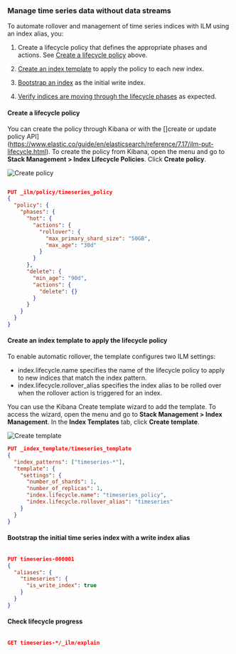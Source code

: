 ### Manage time series data without data streams

To automate rollover and management of time series indices with ILM using an index alias, you:

1. Create a lifecycle policy that defines the appropriate phases and actions. See [Create a lifecycle policy](https://www.elastic.co/guide/en/elasticsearch/reference/7.17/getting-started-index-lifecycle-management.html#ilm-gs-create-policy) above.

2. [Create an index template](https://www.elastic.co/guide/en/elasticsearch/reference/7.17/getting-started-index-lifecycle-management.html#ilm-gs-alias-apply-policy) to apply the policy to each new index.

3. [Bootstrap an index](https://www.elastic.co/guide/en/elasticsearch/reference/7.17/getting-started-index-lifecycle-management.html#ilm-gs-alias-bootstrap) as the initial write index.

4. [Verify indices are moving through the lifecycle phases](https://www.elastic.co/guide/en/elasticsearch/reference/7.17/getting-started-index-lifecycle-management.html#ilm-gs-alias-check-progress) as expected.

#### Create a lifecycle policy

You can create the policy through Kibana or with the []create or update policy API](https://www.elastic.co/guide/en/elasticsearch/reference/7.17/ilm-put-lifecycle.html). 
To create the policy from Kibana, open the menu and go to **Stack Management > Index Lifecycle Policies**. Click **Create policy**.

![Create policy](create-policy.png)

```json

PUT _ilm/policy/timeseries_policy
{
  "policy": {
    "phases": {
      "hot": {                                
        "actions": {
          "rollover": {
            "max_primary_shard_size": "50GB", 
            "max_age": "30d"
          }
        }
      },
      "delete": {
        "min_age": "90d",                     
        "actions": {
          "delete": {}                        
        }
      }
    }
  }
}

```

#### Create an index template to apply the lifecycle policy

To enable automatic rollover, the template configures two ILM settings:

- index.lifecycle.name specifies the name of the lifecycle policy to apply to new indices that match the index pattern.
- index.lifecycle.rollover_alias specifies the index alias to be rolled over when the rollover action is triggered for an index.

You can use the Kibana Create template wizard to add the template. To access the wizard, open the menu and go to **Stack Management > Index Management**. In the **Index Templates** tab, click **Create template**.

![Create template](create-template-wizard.png)

```json
PUT _index_template/timeseries_template
{
  "index_patterns": ["timeseries-*"],                 
  "template": {
    "settings": {
      "number_of_shards": 1,
      "number_of_replicas": 1,
      "index.lifecycle.name": "timeseries_policy",      
      "index.lifecycle.rollover_alias": "timeseries"    
    }
  }
}

```

#### Bootstrap the initial time series index with a write index alias

```json

PUT timeseries-000001
{
  "aliases": {
    "timeseries": {
      "is_write_index": true
    }
  }
}

```

#### Check lifecycle progress

```json

GET timeseries-*/_ilm/explain

```

